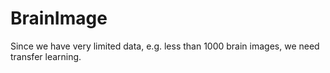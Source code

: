 # BrainImage
Since we have very limited data, e.g. less than 1000 brain images, we need transfer learning.
